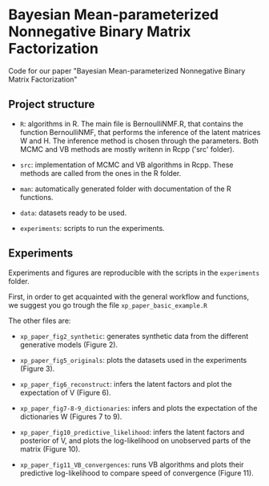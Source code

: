# Bayesian Mean-parameterized Nonnegative Binary Matrix Factorization

Code for our paper "Bayesian Mean-parameterized Nonnegative Binary Matrix Factorization"

## Project structure

* `R`: algorithms in R. The main file is BernoulliNMF.R, that contains the function BernoulliNMF, that performs the inference of the latent matrices W and H. The inference method is chosen through the parameters. Both MCMC and VB methods are mostly writenn in Rcpp ('src' folder).

* `src`: implementation of MCMC and VB algorithms in Rcpp. These methods are called from the ones in the R folder.

* `man`: automatically generated folder with documentation of the R functions.

* `data`: datasets ready to be used.

* `experiments`: scripts to run the experiments.

## Experiments

Experiments and figures are reproducible with the scripts in the `experiments` folder.

First, in order to get acquainted with the general workflow and functions, we suggest you go trough the file
`xp_paper_basic_example.R`

The other files are:

* `xp_paper_fig2_synthetic`: generates synthetic data from the different generative models (Figure 2).

* `xp_paper_fig5_originals`: plots the datasets used in the experiments (Figure 3).

* `xp_paper_fig6_reconstruct`: infers the latent factors and plot the expectation of V (Figure 6). 

* `xp_paper_fig7-8-9_dictionaries`: infers and plots the expectation of the dictionaries W (Figures 7 to 9). 

* `xp_paper_fig10_predictive_likelihood`: infers the latent factors and posterior of V, and plots the log-likelihood on unobserved parts of the matrix (Figure 10).

* `xp_paper_fig11_VB_convergences`: runs VB algorithms and plots their predictive log-likelihood to compare speed of convergence (Figure 11). 
